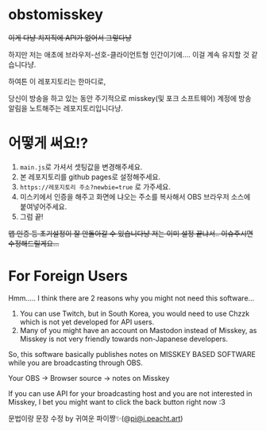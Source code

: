 # obstomisskey

~~이게 다냥 치지직에 API가 없어서 그렇다냥~~

하지만 저는 애초에 브라우저-선호-클라이언트형 인간이기에.... 이걸 계속 유지할 것 같습니다냥.

하여튼 이 레포지토리는 한마디로,

당신이 방송을 하고 있는 동안 주기적으로 misskey(및 포크 소프트웨어) 계정에 방송 알림을 노트해주는 레포지토리입니다냥.

# 어떻게 써요!?

1. `main.js`로 가셔서 셋팅값을 변경해주세요.
2. 본 레포지토리를 github pages로 설정해주세요.
3. `https://레포지토리 주소?newbie=true` 로 가주세요.
4. 미스키에서 인증을 해주고 화면에 냐오는 주소를 복사해서 OBS 브라우저 소스에 붙여넣어주세요.
5. 그럼 끝!

~~앱 인증 등 초기설정이 잘 안돌아갈 수 있습니다냥 저는 이미 설정 끝냐서.. 이슈주시면 수정해드릴게요...~~

# For Foreign Users
Hmm..... I think there are 2 reasons why you might not need this software...

1. You can use Twitch, but in South Korea, you would need to use Chzzk which is not yet developed for API users.
2. Many of you might have an account on Mastodon instead of Misskey, as Misskey is not very friendly towards non-Japanese developers.

So, this software basically publishes notes on MISSKEY BASED SOFTWARE while you are broadcasting through OBS.

Your OBS -> Browser source -> notes on Misskey

If you can use API for your broadcasting host and you are not interested in Misskey, I bet you might want to click the back button right now :3

문법이랑 문장 수정 by 귀여운 파이쨩✨(@pi@i.peacht.art)
